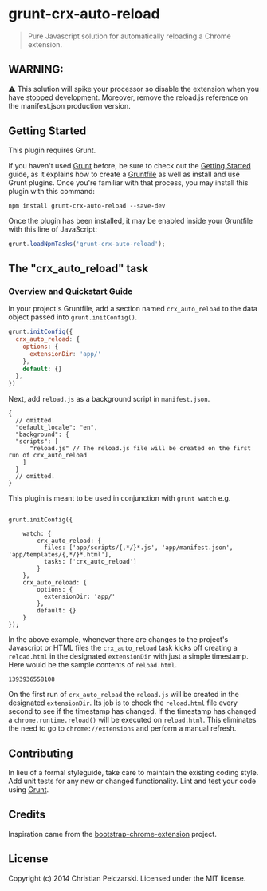 # grunt-crx-auto-reload

> Pure Javascript solution for automatically reloading a Chrome extension.

## WARNING: 
:warning: This solution will spike your processor so disable the extension when you have stopped development. Moreover, remove the reload.js reference on the manifest.json production version.

## Getting Started
This plugin requires Grunt.

If you haven't used [Grunt](http://gruntjs.com/) before, be sure to check out the [Getting Started](http://gruntjs.com/getting-started) guide, as it explains how to create a [Gruntfile](http://gruntjs.com/sample-gruntfile) as well as install and use Grunt plugins. Once you're familiar with that process, you may install this plugin with this command:

```shell
npm install grunt-crx-auto-reload --save-dev
```

Once the plugin has been installed, it may be enabled inside your Gruntfile with this line of JavaScript:

```js
grunt.loadNpmTasks('grunt-crx-auto-reload');
```

## The "crx_auto_reload" task

### Overview and Quickstart Guide
In your project's Gruntfile, add a section named `crx_auto_reload` to the data object passed into `grunt.initConfig()`.

```js
grunt.initConfig({
  crx_auto_reload: {
    options: {
      extensionDir: 'app/'
    },
    default: {}
  },
})
```

Next, add `reload.js` as a background script in `manifest.json`.
```
{
  // omitted.
  "default_locale": "en",
  "background": {
  "scripts": [
      "reload.js" // The reload.js file will be created on the first run of crx_auto_reload
    ]
  }
  // omitted.
}
```

This plugin is meant to be used in conjunction with `grunt watch` e.g.
```

grunt.initConfig({

    watch: {
        crx_auto_reload: {
          files: ['app/scripts/{,*/}*.js', 'app/manifest.json', 'app/templates/{,*/}*.html'],
          tasks: ['crx_auto_reload']
        }
    },
    crx_auto_reload: {
        options: {
          extensionDir: 'app/'
        },
        default: {}
    }
});
```
In the above example, whenever there are changes to the project's Javascript or HTML files the `crx_auto_reload` task kicks off creating a `reload.html` in the designated `extensionDir` with just a simple timestamp. Here would be the sample contents of `reload.html`.
```
1393936558108
```

On the first run of `crx_auto_reload` the `reload.js` will be created in the designated `extensionDir`. Its job is to check the `reload.html` file every second to see if the timestamp has changed. If the timestamp has changed a `chrome.runtime.reload()` will be executed on `reload.html`. This eliminates the need to go to `chrome://extensions` and perform a manual refresh.

## Contributing
In lieu of a formal styleguide, take care to maintain the existing coding style. Add unit tests for any new or changed functionality. Lint and test your code using [Grunt](http://gruntjs.com/).

## Credits
Inspiration came from the [bootstrap-chrome-extension](https://github.com/websecurify/bootstrap-chrome-extension) project.

## License
Copyright (c) 2014 Christian Pelczarski. Licensed under the MIT license.
